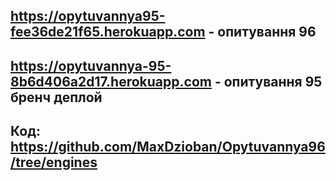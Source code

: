 ## https://opytuvannya95-fee36de21f65.herokuapp.com - опитування 96 
## https://opytuvannya-95-8b6d406a2d17.herokuapp.com - опитування 95 бренч деплой

## Код: https://github.com/MaxDzioban/Opytuvannya96/tree/engines
